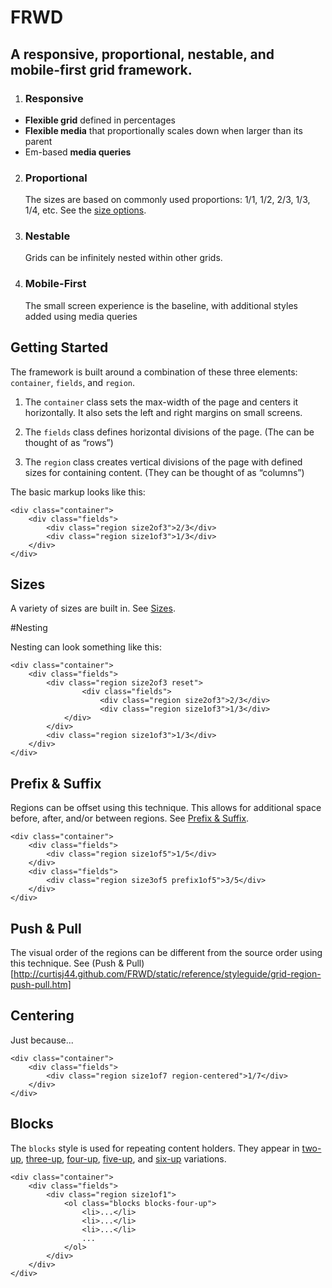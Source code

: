 # FRWD

## A responsive, proportional, nestable, and mobile-first grid framework.

1. ### Responsive
 - **Flexible grid** defined in percentages
 - **Flexible media** that proportionally scales down when larger than its parent
 - Em-based **media queries**

2. ### Proportional

    The sizes are based on commonly used proportions: 1/1, 1/2, 2/3, 1/3, 1/4, etc. See the [size options](http://curtisj44.github.com/FRWD/static/reference/styleguide/grid-region-sizes.htm).

3. ### Nestable

    Grids can be infinitely nested within other grids.

4. ### Mobile-First

    The small screen experience is the baseline, with additional styles added using media queries


## Getting Started

The framework is built around a combination of these three elements: `container`, `fields`, and `region`.

1. The `container` class sets the max-width of the page and centers it horizontally. It also sets the left and right margins on small screens.

2. The `fields` class defines horizontal divisions of the page. (The can be thought of as  &ldquo;rows&rdquo;)

3. The `region` class creates vertical divisions of the page with defined sizes for containing content. (They can be thought of as &ldquo;columns&rdquo;)

The basic markup looks like this:

    <div class="container">
        <div class="fields">
            <div class="region size2of3">2/3</div>
            <div class="region size1of3">1/3</div>
        </div>
    </div>

## Sizes

A variety of sizes are built in. See [Sizes](http://curtisj44.github.com/FRWD/static/reference/styleguide/grid-region-sizes.htm).

#Nesting

Nesting can look something like this:

    <div class="container">
        <div class="fields">
            <div class="region size2of3 reset">
                    <div class="fields">
                        <div class="region size2of3">2/3</div>
                        <div class="region size1of3">1/3</div>
                </div>
            </div>
            <div class="region size1of3">1/3</div>
        </div>
    </div>

## Prefix & Suffix

Regions can be offset using this technique. This allows for additional space before, after, and/or between regions. See [Prefix & Suffix](http://curtisj44.github.com/FRWD/static/reference/styleguide/grid-region-prefix-suffix.htm).

    <div class="container">
        <div class="fields">
            <div class="region size1of5">1/5</div>
        </div>
        <div class="fields">
            <div class="region size3of5 prefix1of5">3/5</div>
        </div>
    </div>

## Push & Pull

The visual order of the regions can be different from the source order using this technique. See (Push & Pull)[http://curtisj44.github.com/FRWD/static/reference/styleguide/grid-region-push-pull.htm]

## Centering

Just because...

    <div class="container">
        <div class="fields">
            <div class="region size1of7 region-centered">1/7</div>
        </div>
    </div>

## Blocks

The `blocks` style is used for repeating content holders. They appear in [two-up](http://curtisj44.github.com/FRWD/static/reference/styleguide/grid-blocks-two.htm), [three-up](http://curtisj44.github.com/FRWD/static/reference/styleguide/grid-blocks-three.htm), [four-up](http://curtisj44.github.com/FRWD/static/reference/styleguide/grid-blocks-four.htm), [five-up](http://curtisj44.github.com/FRWD/static/reference/styleguide/grid-blocks-five.htm), and [six-up](http://curtisj44.github.com/FRWD/static/reference/styleguide/grid-blocks-six.htm) variations.

    <div class="container">
        <div class="fields">
            <div class="region size1of1">
                <ol class="blocks blocks-four-up">
                    <li>...</li>
                    <li>...</li>
                    <li>...</li>
                    ...
                </ol>
            </div>
        </div>
    </div>